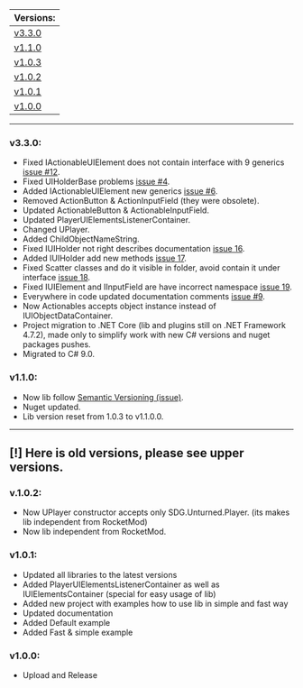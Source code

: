 | Versions: |
| - |
| [v3.3.0](#v330) |
| [v1.1.0](#v110) |
| [v1.0.3](#v103) |
| [v1.0.2](#v102) |
| [v1.0.1](#v101) |
| [v1.0.0](#v100) |

---

### v3.3.0:
* Fixed IActionableUIElement does not contain interface with 9 generics  [issue #12](https://github.com/sunnamed434/UIElementsUnturned/issues/12).
* Fixed UIHolderBase problems [issue #4](https://github.com/sunnamed434/UIElementsUnturned/issues/4).
* Added IActionableUIElement new generics [issue #6](https://github.com/sunnamed434/UIElementsUnturned/issues/6).
* Removed ActionButton & ActionInputField (they were obsolete).
* Updated ActionableButton & ActionableInputField.
* Updated PlayerUIElementsListenerContainer.
* Changed UPlayer.
* Added ChildObjectNameString. 
* Fixed IUIHolder not right describes documentation [issue 16](https://github.com/sunnamed434/UIElementsUnturned/issues/16).
* Added IUIHolder add new methods [issue 17](https://github.com/sunnamed434/UIElementsUnturned/issues/17).
* Fixed Scatter classes and do it visible in folder, avoid contain it under interface [issue 18](https://github.com/sunnamed434/UIElementsUnturned/issues/18).
* Fixed IUIElement and IInputField are have incorrect namespace [issue 19](https://github.com/sunnamed434/UIElementsUnturned/issues/19).
* Everywhere in code updated documentation comments [issue #9](https://github.com/sunnamed434/UIElementsUnturned/issues/9).
* Now Actionables accepts object instance instead of IUIObjectDataContainer.
* Project migration to .NET Core (lib and plugins still on .NET Framework 4.7.2), made only to simplify work with new C# versions and nuget packages pushes.
* Migrated to C# 9.0.

### v1.1.0:

* Now lib follow [Semantic Versioning (issue)](https://github.com/sunnamed434/UIElementsUnturned/issues/7).
* Nuget updated.
* Lib version reset from 1.0.3 to v1.1.0.0.

---

## [!] Here is old versions, please see upper versions.

### v.1.0.2:
* Now UPlayer constructor accepts only SDG.Unturned.Player. (its makes lib independent from RocketMod)
* Now lib independent from RocketMod.

### v1.0.1:

* Updated all libraries to the latest versions
* Added PlayerUIElementsListenerContainer as well as IUIElementsContainer (special for easy usage of lib)
* Added new project with examples how to use lib in simple and fast way
* Updated documentation
* Added Default example
* Added Fast & simple example

### v1.0.0:

* Upload and Release
